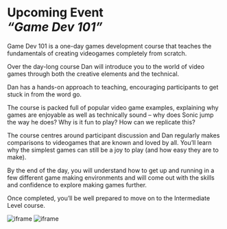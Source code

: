 [_template]: ../templates/events.html
[date]: / "2014-09-06 15:50:00"
[modified]: / "2014-09-06 15:50:00"
[“”]: a ""
# Upcoming Event<br/> _“Game Dev 101”_

Game Dev 101 is a one-day games development course that teaches the 
fundamentals of creating videogames completely from scratch.

Over the day-long course Dan will introduce you to the world of video
games through both the creative elements and the technical.

Dan has a hands-on approach to teaching, encouraging participants to 
get stuck in from the word go.

The course is packed full of popular video game examples, explaining 
why games are enjoyable as well as technically sound – why does Sonic
jump the way he does? Why is it fun to play? How can we replicate this?

The course centres around participant discussion and Dan regularly 
makes comparisons to videogames that are known and loved by all. You’ll
learn why the simplest games can still be a joy to play (and how easy 
they are to make).

By the end of the day, you will understand how to get up and running in
a few different game making environments and will come out with the 
skills and confidence to explore making games further.

Once completed, you’ll be well prepared to move on to the Intermediate
Level course.

![iframe](https://www.eventbrite.com/tickets-external?eid=12665790721)
![iframe](https://www.google.com/maps/embed?pb=!1m14!1m8!1m3!1d1187.0579864771141!2d-2.236493915342522!3d53.48425761587487!3m2!1i1024!2i768!4f13.1!3m3!1m2!1s0x487bb1b8db5f61ef%3A0x297f168e2de8e4f6!2sMadLab!5e0!3m2!1sen!2suk!4v1410014904044)